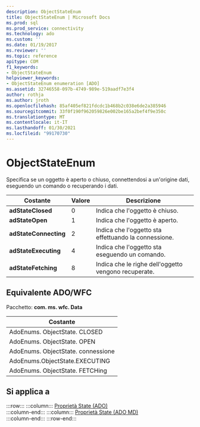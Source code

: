 ```yaml
---
description: ObjectStateEnum
title: ObjectStateEnum | Microsoft Docs
ms.prod: sql
ms.prod_service: connectivity
ms.technology: ado
ms.custom: ''
ms.date: 01/19/2017
ms.reviewer: ''
ms.topic: reference
apitype: COM
f1_keywords:
- ObjectStateEnum
helpviewer_keywords:
- ObjectStateEnum enumeration [ADO]
ms.assetid: 32746558-097b-4749-989e-519aadf7e3f4
author: rothja
ms.author: jroth
ms.openlocfilehash: 85af405ef821fdcdc1b468b2c038e6de2a385946
ms.sourcegitcommit: 33f0f190f962059826e002be165a2bef4f9e350c
ms.translationtype: MT
ms.contentlocale: it-IT
ms.lasthandoff: 01/30/2021
ms.locfileid: "99170730"
---
```

# <a name="objectstateenum"></a>ObjectStateEnum
Specifica se un oggetto è aperto o chiuso, connettendosi a un'origine dati, eseguendo un comando o recuperando i dati.  
  
|Costante|Valore|Descrizione|  
|--------------|-----------|-----------------|  
|**adStateClosed**|0|Indica che l'oggetto è chiuso.|  
|**adStateOpen**|1|Indica che l'oggetto è aperto.|  
|**adStateConnecting**|2|Indica che l'oggetto sta effettuando la connessione.|  
|**adStateExecuting**|4|Indica che l'oggetto sta eseguendo un comando.|  
|**adStateFetching**|8|Indica che le righe dell'oggetto vengono recuperate.|  
  
## <a name="adowfc-equivalent"></a>Equivalente ADO/WFC  
 Pacchetto: **com. ms. wfc. Data**  
  
|Costante|  
|--------------|  
|AdoEnums. ObjectState. CLOSED|  
|AdoEnums. ObjectState. OPEN|  
|AdoEnums. ObjectState. connessione|  
|AdoEnums.ObjectState.EXECUTING|  
|AdoEnums. ObjectState. FETCHing|  
  
## <a name="applies-to"></a>Si applica a  

:::row:::
    :::column:::
        [Proprietà State (ADO)](./state-property-ado.md)  
    :::column-end:::
    :::column:::
        [Proprietà State (ADO MD)](../ado-md-api/state-property-ado-md.md)  
    :::column-end:::
:::row-end:::